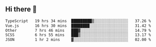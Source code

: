 ## Hi there 👋

<!--START_SECTION:waka-->

```txt
TypeScript   19 hrs 34 mins  █████████▒░░░░░░░░░░░░░░░   37.26 %
Vue.js       16 hrs 30 mins  ████████░░░░░░░░░░░░░░░░░   31.42 %
Other        7 hrs 46 mins   ███▓░░░░░░░░░░░░░░░░░░░░░   14.79 %
SCSS         6 hrs 55 mins   ███▒░░░░░░░░░░░░░░░░░░░░░   13.17 %
JSON         1 hr 2 mins     ▓░░░░░░░░░░░░░░░░░░░░░░░░   02.00 %
```

<!--END_SECTION:waka-->
